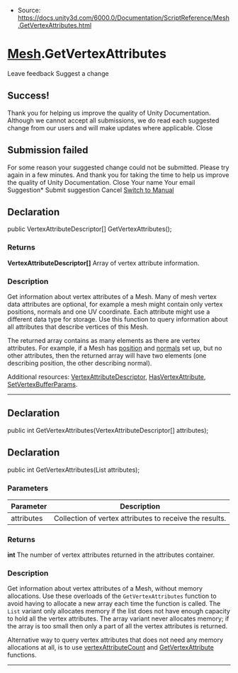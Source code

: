 * Source: https://docs.unity3d.com/6000.0/Documentation/ScriptReference/Mesh.GetVertexAttributes.html

#  [Mesh](https://docs.unity3d.com/6000.0/Documentation/ScriptReference/Mesh.html).GetVertexAttributes
Leave feedback
Suggest a change
## Success!
Thank you for helping us improve the quality of Unity Documentation. Although we cannot accept all submissions, we do read each suggested change from our users and will make updates where applicable.
Close
## Submission failed
For some reason your suggested change could not be submitted. Please <a>try again</a> in a few minutes. And thank you for taking the time to help us improve the quality of Unity Documentation.
Close
Your name Your email Suggestion* Submit suggestion
Cancel
[Switch to Manual](https://docs.unity3d.com/6000.0/Documentation/Manual/class-Mesh.html "Go to Mesh Component in the Manual")
## Declaration
public VertexAttributeDescriptor[] GetVertexAttributes(); 
### Returns
**VertexAttributeDescriptor[]** Array of vertex attribute information. 
### Description
Get information about vertex attributes of a Mesh.
Many of mesh vertex data attributes are optional, for example a mesh might contain only vertex positions, normals and one UV coordinate. Each attribute might use a different data type for storage. Use this function to query information about all attributes that describe vertices of this Mesh.  
  
The returned array contains as many elements as there are vertex attributes. For example, if a Mesh has [position](https://docs.unity3d.com/6000.0/Documentation/ScriptReference/Mesh-vertices.html) and [normals](https://docs.unity3d.com/6000.0/Documentation/ScriptReference/Mesh-normals.html) set up, but no other attributes, then the returned array will have two elements (one describing position, the other describing normal).  
  
Additional resources: [VertexAttributeDescriptor](https://docs.unity3d.com/6000.0/Documentation/ScriptReference/Rendering.VertexAttributeDescriptor.html), [HasVertexAttribute](https://docs.unity3d.com/6000.0/Documentation/ScriptReference/Mesh.HasVertexAttribute.html), [SetVertexBufferParams](https://docs.unity3d.com/6000.0/Documentation/ScriptReference/Mesh.SetVertexBufferParams.html).
* * *
## Declaration
public int GetVertexAttributes(VertexAttributeDescriptor[] attributes); 
## Declaration
public int GetVertexAttributes(List<VertexAttributeDescriptor> attributes); 
### Parameters
Parameter | Description  
---|---  
attributes | Collection of vertex attributes to receive the results.  
### Returns
**int** The number of vertex attributes returned in the attributes container. 
### Description
Get information about vertex attributes of a Mesh, without memory allocations.
Use these overloads of the `GetVertexAttributes` function to avoid having to allocate a new array each time the function is called. The `List` variant only allocates memory if the list does not have enough capacity to hold all the vertex attributes. The array variant never allocates memory; if the array is too small then only a part of all the vertex attributes is returned.  
  
Alternative way to query vertex attributes that does not need any memory allocations at all, is to use [vertexAttributeCount](https://docs.unity3d.com/6000.0/Documentation/ScriptReference/Mesh-vertexAttributeCount.html) and [GetVertexAttribute](https://docs.unity3d.com/6000.0/Documentation/ScriptReference/Mesh.GetVertexAttribute.html) functions.
* * *
